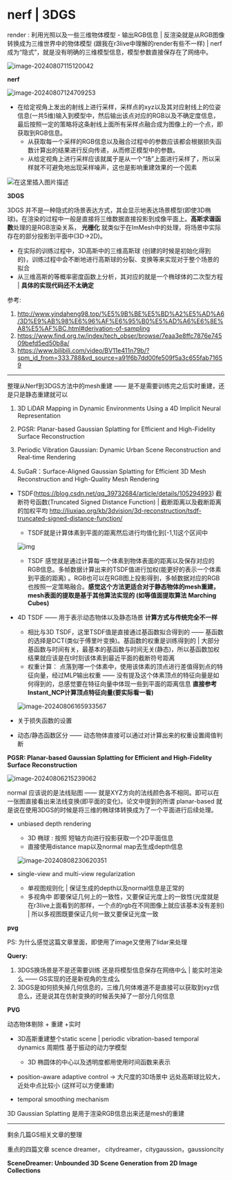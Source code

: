 # nerf | 3DGS

render : 利用光照以及一些三维物体模型 - 输出RGB信息 | 反渲染就是从RGB图像转换成为三维世界中的物体模型 (跟我在r3live中理解的render有些不一样) | nerf成为“隐式”，就是没有明确的三维模型信息，模型参数直接保存在了网络中。

<img src="./figure/image-20240807115120042.png" alt="image-20240807115120042"  />



**nerf**

![image-20240807124709253](./figure/image-20240807124709253.png)

- 在给定视角上发出的射线上进行采样，采样点的xyz以及其对应射线上的位姿信息(一共5维)输入到模型中，然后输出该点对应的RGB以及不确定度信息，最后按照一定的策略将这条射线上面所有采样点融合成为图像上的一个点，即获取到RGB信息。
  - 从获取每一个采样的RGB信息以及融合过程中的参数应该都会根据损失函数计算出的结果进行反向传递，从而修正模型中的参数。
  - 从给定视角上进行采样应该就属于是从一个“场”上面进行采样了，所以采样就不可避免地出现采样噪声，这也是影响重建效果的一个因素



![在这里插入图片描述](./figure/6912de27c437f5d6cc6e8cabf1e35ec5.png)



**3DGS**

3DGS 并不是一种隐式的场景表达方式，其会显示地表达场景模型(即使3D椭球)。在渲染的过程中一般是直接将三维数据直接投影到成像平面上。**高斯求谐函数**处理的是RGB渲染关系，  **光栅化** 就类似于在ImMesh中的处理，将场景中实际存在的部分投影到平面中(3D->2D)。

- 在实际的训练过程中，3D高斯中的三维高斯球 (创建的时候是初始化得到的)，训练过程中会不断地进行高斯球的分裂、变换等来实现对于整个场景的拟合
- 从三维高斯的等概率密度函数上分析，其对应的就是一个椭球体的二次型方程 | **具体的实现代码还不太确定**



参考:

1. http://www.yindaheng98.top/%E5%9B%BE%E5%BD%A2%E5%AD%A6/3D%E9%AB%98%E6%96%AF%E6%95%B0%E5%AD%A6%E6%8E%A8%E5%AF%BC.html#derivation-of-sampling
2. https://www.find.org.tw/index/tech_obser/browse/7eaa3e8ffc7876e74509befd5ed50b8a/
3. https://www.bilibili.com/video/BV11e411n79b/?spm_id_from=333.788&vd_source=a91f6b7dd00fe509f5a3c655fab71659





****



整理从Nerf到3DGS方法中的mesh重建 —— 是不是需要训练完之后实时重建，还是只是静态重建就可以

1. 3D LiDAR Mapping in Dynamic Environments Using a 4D Implicit Neural Representation

2. PGSR: Planar-based Gaussian Splatting for Efficient and High-Fidelity Surface Reconstruction
3. Periodic Vibration Gaussian: Dynamic Urban Scene Reconstruction and Real-time Rendering
4. SuGaR：Surface-Aligned Gaussian Splatting for Efficient 3D Mesh Reconstruction and High-Quality Mesh Rendering



- TSDF(https://blog.csdn.net/qq_39732684/article/details/105294993) 截断符号函数(Truncated Signed Distance Function) | 截断距离以及截断距离的加权平均 http://liuxiao.org/kb/3dvision/3d-reconstruction/tsdf-truncated-signed-distance-function/

    - TSDF就是计算体素到平面的距离然后进行均值化到[-1,1]这个区间中

    ![img](figure/1638947899-tsdf1.png)

    - TSDF 感觉就是通过计算每一个体素到物体表面的距离以及保存对应的RGB信息。多帧数据计算出来的TSDF值进行加权(能更好的表示一个体素到平面的距离) 。RGB也可以在RGB图上投影得到，多帧数据对应的RGB也按照一定策略融合。**感觉这个方法更适合对于静态物体的mesh重建，mesh表面的提取是基于其他算法实现的 (如等值面提取算法 Marching Cubes)**



- 4D TSDF —— 用于表示动态物体以及静态场景 **计算方式与传统完全不一样**

    - 相比与3D TSDF，这里TSDF值是直接通过基函数拟合得到的 —— 基函数的选择是DCT(类似于傅里叶变换)。基函数的权重是训练得到的 | 大部分基函数与时间有关，最基本的基函数与时间无关(静态)，所以基函数加权结果就应该是在t时刻该体素到最近平面的截断符号距离
    - 权重计算： 点落到哪一个体素中，使用该体素的顶点进行差值得到点的特征向量，经过MLP输出权重 —— 没有提及这个体素顶点的特征向量是如何得到的，总感觉要在特征向量中体现一些到平面的距离信息 **直接参考Instant_NCP计算顶点特征向量(要实际看一看)**

    ![image-20240806165933567](figure/image-20240806165933567.png)

- 关于损失函数的设置

- 动态/静态函数区分 —— 动态物体直接可以通过对计算出来的权重设置阈值判断





**PGSR: Planar-based Gaussian Splatting for Efficient and High-Fidelity Surface Reconstruction**

![image-20240806215239062](./figure/image-20240806215239062.png)

normal 应该说的是法线贴图 —— 就是XYZ方向的法线颜色各不相同。即可以在一张图直接看出来法线变换(即平面的变化)。论文中提到的所谓 planar-based 就是说在使用3DGS的时候是将三维的椭球体转换成为了一个平面进行后续处理。

- unbiased depth rendering 

  - 3D 椭球 : 按照 短轴方向进行投影获取一个2D平面信息
  - 直接使用distance map以及normal map去生成depth信息

  ![image-20240808230620351](./figure/image-20240808230620351.png)

- single-view and multi-view regularization

  - 单视图规则化 | 保证生成的depth以及normal信息是正常的
  - 多视角中 即要保证几何上的一致性，又要保证光度上的一致性(光度就是在r3live上面看到的那样，一个点的rgb在不同图像上就应该基本没有差别) | 所以多视图既要保证几何一致又要保证光度一致








**pvg**



PS: 为什么感觉这篇文章里面，即使用了image又使用了lidar来处理







**Query:**

1. 3DGS换场景是不是还需要训练 还是将模型信息保存在网络中么 | 能实时渲染么 —— GS实现的还是新视角的生成么
2. 3DGS是如何损失掉几何信息的，三维几何体难道不是直接可以获取到xyz信息么，还是说其在仿射变换的时候丢失掉了一部分几何信息







**PVG**

动态物体剔除 + 重建 +实时

- 3D高斯重建整个static scene | periodic vibration-based temporal dynamics 周期性 基于振动的动力学模型
    - 3D 椭圆体的中心以及透明度都用使用时间函数来表示 

- position-aware adaptive control -> 大尺度的3D场景中 远处高斯球比较大，近处中点比较小 (这样可以方便重建)
- temporal smoothing mechanism





3D Gaussian Splatting 是用于渲染RGB信息出来还是mesh的重建



























****

剩余几篇GS相关文章的整理

重点的四篇文章 scence dreamer， citydreamer，citygaussion，gaussioncity 



**SceneDreamer: Unbounded 3D Scene Generation from 2D Image Collections**















